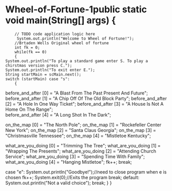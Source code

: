 # Wheel-of-Fortune-1public static void main(String[] args) {
        // TODO code application logic here
         System.out.println("Welcome to Wheel of Fortune!");
        //Brtaden Wells Original wheel of fortune
        int fk = 0;
        while(fk == 0)
        {
    System.out.println("To play a standard game enter S. To play a chirstmas version press C.");
    System.out.println("To exit enter E.");
    String startMain = scMain.next();
    switch (startMain) case "s":
        {
                 
        
  before_and_after [0] = "A Blast From The Past Present And Future";
  before_and_after [1] = "A Chip Off Of The Old Block Party";
  before_and_after [2] = "A Hole In One Way Ticket";
  before_and_after [3] = "A House Is Not A Home On The Range";       
  before_and_after [4] = "A Long Shot In The Dark";
        
                        
        
  on_the_map [0] = "The North Pole";
  on_the_map [1] = "Rockefeller Center New York";
  on_the_map [2] = "Santa Claus Georgia";
  on_the_map [3] = "Christmasville Tennessee";
  on_the_map [4] = "Mistletoe Kentucky";
        
  what_are_you_doing [0] = "Trimming The Tree";
  what_are_you_doing [1] = "Wrapping The Presents";
  what_are_you_doing [2] = "Attending Church Service";
  what_are_you_doing [3] = "Spending Time With Family";
  what_are_you_doing [4] = "Hanging Mistletoe";
                        fk++;
    break;
 
   case "e": System.out.println("Goodbye!");//need to close program when e is chosen
                          fk++;
     System.exit(0);//Exits the program
                break;
        default: System.out.println("Not a valid choice");
                break;
            }
        }
